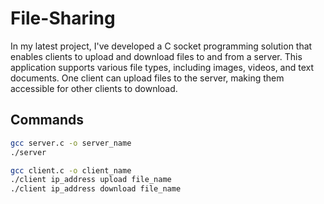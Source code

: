 # File-Sharing

In my latest project, I've developed a C socket programming solution that enables clients to upload and download files to and from a server. This application supports various file types, including images, videos, and text documents. One client can upload files to the server, making them accessible for other clients to download.

## Commands

```bash
gcc server.c -o server_name
./server

gcc client.c -o client_name
./client ip_address upload file_name
./client ip_address download file_name
